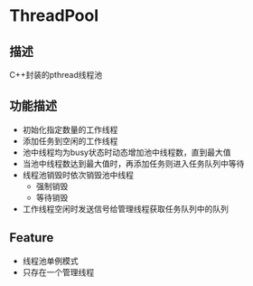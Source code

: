 # ThreadPool

## 描述

C++封装的pthread线程池

## 功能描述

- 初始化指定数量的工作线程
- 添加任务到空闲的工作线程
- 池中线程均为busy状态时动态增加池中线程数，直到最大值
- 当池中线程数达到最大值时，再添加任务则进入任务队列中等待
- 线程池销毁时依次销毁池中线程
    - 强制销毁
    - 等待销毁
- 工作线程空闲时发送信号给管理线程获取任务队列中的队列

## Feature

- 线程池单例模式
- 只存在一个管理线程